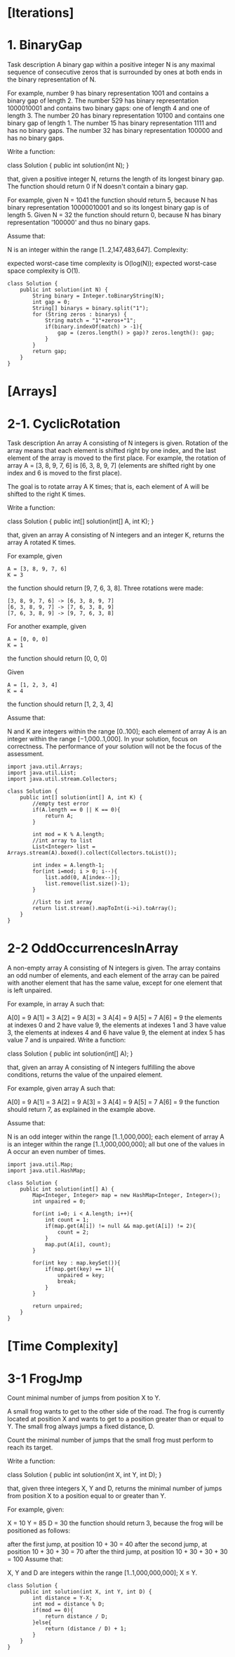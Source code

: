 # [Iterations]
# 1. BinaryGap
Task description
A binary gap within a positive integer N is any maximal sequence of consecutive zeros that is surrounded by ones at both ends in the binary representation of N.

For example, number 9 has binary representation 1001 and contains a binary gap of length 2. The number 529 has binary representation 1000010001 and contains two binary gaps: one of length 4 and one of length 3. The number 20 has binary representation 10100 and contains one binary gap of length 1. The number 15 has binary representation 1111 and has no binary gaps. The number 32 has binary representation 100000 and has no binary gaps.

Write a function:

class Solution { public int solution(int N); }

that, given a positive integer N, returns the length of its longest binary gap. The function should return 0 if N doesn't contain a binary gap.

For example, given N = 1041 the function should return 5, because N has binary representation 10000010001 and so its longest binary gap is of length 5. Given N = 32 the function should return 0, because N has binary representation '100000' and thus no binary gaps.

Assume that:

N is an integer within the range [1..2,147,483,647].
Complexity:

expected worst-case time complexity is O(log(N));
expected worst-case space complexity is O(1).

```
class Solution {
    public int solution(int N) {
        String binary = Integer.toBinaryString(N);
        int gap = 0;
        String[] binarys = binary.split("1");
        for (String zeros : binarys) {
            String match = "1"+zeros+"1";
            if(binary.indexOf(match) > -1){
                gap = (zeros.length() > gap)? zeros.length(): gap;
            }
        }
        return gap;
    }
}
```

# [Arrays]
# 2-1. CyclicRotation

Task description
An array A consisting of N integers is given. Rotation of the array means that each element is shifted right by one index, and the last element of the array is moved to the first place. For example, the rotation of array A = [3, 8, 9, 7, 6] is [6, 3, 8, 9, 7] (elements are shifted right by one index and 6 is moved to the first place).

The goal is to rotate array A K times; that is, each element of A will be shifted to the right K times.

Write a function:

class Solution { public int[] solution(int[] A, int K); }

that, given an array A consisting of N integers and an integer K, returns the array A rotated K times.

For example, given

    A = [3, 8, 9, 7, 6]
    K = 3
the function should return [9, 7, 6, 3, 8]. Three rotations were made:

    [3, 8, 9, 7, 6] -> [6, 3, 8, 9, 7]
    [6, 3, 8, 9, 7] -> [7, 6, 3, 8, 9]
    [7, 6, 3, 8, 9] -> [9, 7, 6, 3, 8]
For another example, given

    A = [0, 0, 0]
    K = 1
the function should return [0, 0, 0]

Given

    A = [1, 2, 3, 4]
    K = 4
the function should return [1, 2, 3, 4]

Assume that:

N and K are integers within the range [0..100];
each element of array A is an integer within the range [−1,000..1,000].
In your solution, focus on correctness. The performance of your solution will not be the focus of the assessment.

```
import java.util.Arrays;
import java.util.List;
import java.util.stream.Collectors;

class Solution {
    public int[] solution(int[] A, int K) {
        //empty test error
        if(A.length == 0 || K == 0){
            return A;
        }
        
        int mod = K % A.length;
        //int array to list
        List<Integer> list = Arrays.stream(A).boxed().collect(Collectors.toList());

        int index = A.length-1;
        for(int i=mod; i > 0; i--){
            list.add(0, A[index--]);
            list.remove(list.size()-1);
        }
        
        //list to int array
        return list.stream().mapToInt(i->i).toArray();
    }
}
```

# 2-2 OddOccurrencesInArray
A non-empty array A consisting of N integers is given. The array contains an odd number of elements, and each element of the array can be paired with another element that has the same value, except for one element that is left unpaired.

For example, in array A such that:

  A[0] = 9  A[1] = 3  A[2] = 9
  A[3] = 3  A[4] = 9  A[5] = 7
  A[6] = 9
the elements at indexes 0 and 2 have value 9,
the elements at indexes 1 and 3 have value 3,
the elements at indexes 4 and 6 have value 9,
the element at index 5 has value 7 and is unpaired.
Write a function:

class Solution { public int solution(int[] A); }

that, given an array A consisting of N integers fulfilling the above conditions, returns the value of the unpaired element.

For example, given array A such that:

  A[0] = 9  A[1] = 3  A[2] = 9
  A[3] = 3  A[4] = 9  A[5] = 7
  A[6] = 9
the function should return 7, as explained in the example above.

Assume that:

N is an odd integer within the range [1..1,000,000];
each element of array A is an integer within the range [1..1,000,000,000];
all but one of the values in A occur an even number of times.

```
import java.util.Map;
import java.util.HashMap;

class Solution {
    public int solution(int[] A) {
        Map<Integer, Integer> map = new HashMap<Integer, Integer>();
        int unpaired = 0;
        
        for(int i=0; i < A.length; i++){
            int count = 1;
            if(map.get(A[i]) != null && map.get(A[i]) != 2){
                count = 2;
            }
            map.put(A[i], count);
        }
        
        for(int key : map.keySet()){
            if(map.get(key) == 1){
                unpaired = key;
                break;
            }
        }
        
        return unpaired;
    }
}
```

# [Time Complexity]
# 3-1 FrogJmp
Count minimal number of jumps from position X to Y.

A small frog wants to get to the other side of the road. The frog is currently located at position X and wants to get to a position greater than or equal to Y. The small frog always jumps a fixed distance, D.

Count the minimal number of jumps that the small frog must perform to reach its target.

Write a function:

class Solution { public int solution(int X, int Y, int D); }

that, given three integers X, Y and D, returns the minimal number of jumps from position X to a position equal to or greater than Y.

For example, given:

  X = 10
  Y = 85
  D = 30
the function should return 3, because the frog will be positioned as follows:

after the first jump, at position 10 + 30 = 40
after the second jump, at position 10 + 30 + 30 = 70
after the third jump, at position 10 + 30 + 30 + 30 = 100
Assume that:

X, Y and D are integers within the range [1..1,000,000,000];
X ≤ Y.

```
class Solution {
    public int solution(int X, int Y, int D) {
        int distance = Y-X;
        int mod = distance % D;
        if(mod == 0){
            return distance / D;
        }else{
            return (distance / D) + 1;
        }
    }
}
```

